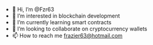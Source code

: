 - 👋 Hi, I’m @Fzr63
- 👀 I’m interested in blockchain development 
- 🌱 I’m currently learning smart contracts
- 💞️ I’m looking to collaborate on cryptocurrency wallets
- 📫 How to reach me frazier63@hotmail.com 

<!---
Fzr63/Fzr63 is a ✨ special ✨ repository because its `README.md` (this file) appears on your GitHub profile.
You can click the Preview link to take a look at your changes.
--->
